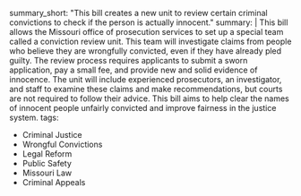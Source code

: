 summary_short: "This bill creates a new unit to review certain criminal convictions to check if the person is actually innocent."
summary: |
  This bill allows the Missouri office of prosecution services to set up a special team called a conviction review unit. This team will investigate claims from people who believe they are wrongfully convicted, even if they have already pled guilty. The review process requires applicants to submit a sworn application, pay a small fee, and provide new and solid evidence of innocence. The unit will include experienced prosecutors, an investigator, and staff to examine these claims and make recommendations, but courts are not required to follow their advice. This bill aims to help clear the names of innocent people unfairly convicted and improve fairness in the justice system.
tags:
  - Criminal Justice
  - Wrongful Convictions
  - Legal Reform
  - Public Safety
  - Missouri Law
  - Criminal Appeals

